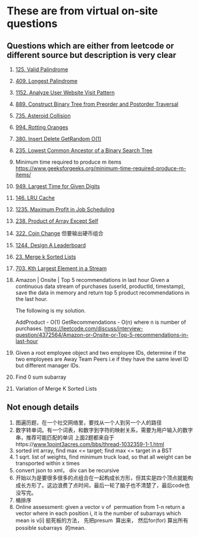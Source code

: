 # These are from virtual on-site questions
## Questions which are either from leetcode or different source but description is very clear
1. [125. Valid Palindrome](https://leetcode.com/problems/valid-palindrome)
2. [409. Longest Palindrome](https://leetcode.com/problems/longest-palindrome)
3. [1152. Analyze User Website Visit Pattern](https://leetcode.com/problems/analyze-user-website-visit-pattern)
4. [889. Construct Binary Tree from Preorder and Postorder Traversal](https://leetcode.com/problems/construct-binary-tree-from-preorder-and-postorder-traversal)
5. [735. Asteroid Collision](https://leetcode.com/problems/asteroid-collision)
6. [994. Rotting Oranges](https://leetcode.com/problems/rotting-oranges)
7. [380. Insert Delete GetRandom O(1)](https://leetcode.com/problems/insert-delete-getrandom-o1/)
8. [235. Lowest Common Ancestor of a Binary Search Tree](https://leetcode.com/problems/lowest-common-ancestor-of-a-binary-search-tree)
9. Minimum time required to produce m items https://www.geeksforgeeks.org/minimum-time-required-produce-m-items/
10. [949. Largest Time for Given Digits](https://leetcode.com/problems/largest-time-for-given-digits)
11. [146. LRU Cache](https://leetcode.com/problems/lru-cache)
12. [1235. Maximum Profit in Job Scheduling](https://leetcode.com/problems/maximum-profit-in-job-scheduling)
13. [238. Product of Array Except Self](https://leetcode.com/problems/product-of-array-except-self)
14. [322. Coin Change](https://leetcode.com/problems/coin-change) 但要输出硬币组合
15. [1244. Design A Leaderboard](https://leetcode.com/problems/design-a-leaderboard)
16. [23. Merge k Sorted Lists](https://leetcode.com/problems/merge-k-sorted-lists)
17. [703. Kth Largest Element in a Stream](https://leetcode.com/problems/kth-largest-element-in-a-stream)
18. Amazon | Onsite | Top 5 recommendations in last hour
    Given a continuous data stream of purchases (userId, productId, timestamp), save the data in memory and return top 5 product recommendations in the last hour.
    
   
       The following is my solution.
       
       AddProduct - O(1)
       GetRecommendations - O(n) where n is number of purchases.
         https://leetcode.com/discuss/interview-question/4372564/Amazon-or-Onsite-or-Top-5-recommendations-in-last-hour
19. Given a root employee object and two employee IDs, determine if the two employees are Away Team Peers i.e if they have the same level ID but different manager IDs.
20. Find 0 sum subarray
21. Variation of Merge K Sorted Lists


## Not enough details
1. 图遍历题，在一个社交网络里，要找从一个人到另一个人的路径
2.  数字转单词。有一个词表，和数字到字符的映射关系，需要为用户输入的数字串，推荐可能匹配的单词
   上面2题都来自于https://www.1point3acres.com/bbs/thread-1032359-1-1.html
2. sorted int array, find max <= target; find max <= target in a BST
2. 1 sqrt. list of weights, find minimum truck load, so that all weight can be transported within x times
1. convert json to xml， div can be recursive
2. 开始以为是要很多很多的点组合在一起构成长方形，但其实是四个顶点就能构成长方形了。这边浪费了点时间，最后一轮了脑子也不清楚了，最后code也没写完。
3. 桶排序
4. Online assessment: given a vector v of  permuation from 1-n
return a vector where in each position i, it is the number of subarrays which mean is v[i]
挺死板的方法， 先把presum  算出来， 然后for(for) 算出所有possible subarrays  的mean.



